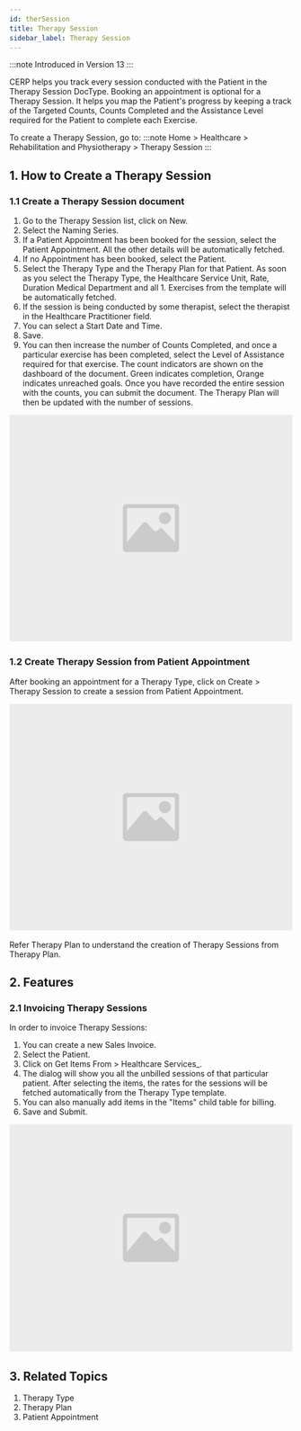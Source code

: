 ```yaml
---
id: therSession
title: Therapy Session
sidebar_label: Therapy Session
---
```


:::note
Introduced in Version 13
:::

CERP helps you track every session conducted with the Patient in the Therapy Session DocType. Booking an appointment is optional for a Therapy Session. It helps you map the Patient's progress by keeping a track of the Targeted Counts, Counts Completed and the Assistance Level required for the Patient to complete each Exercise.

To create a Therapy Session, go to:
:::note
Home > Healthcare > Rehabilitation and Physiotherapy > Therapy Session
:::

## 1. How to Create a Therapy Session

### 1.1 Create a Therapy Session document

1. Go to the Therapy Session list, click on New.
1. Select the Naming Series.
1. If a Patient Appointment has been booked for the session, select the Patient Appointment. All the other details will be automatically fetched.
1. If no Appointment has been booked, select the Patient.
1. Select the Therapy Type and the Therapy Plan for that Patient. As soon as you select the Therapy Type, the Healthcare Service Unit, Rate, Duration Medical Department and all 1. Exercises from the template will be automatically fetched.
1. If the session is being conducted by some therapist, select the therapist in the Healthcare Practitioner field.
1. You can select a Start Date and Time.
1. Save.
1. You can then increase the number of Counts Completed, and once a particular exercise has been completed, select the Level of Assistance required for that exercise. The count indicators are shown on the dashboard of the document. Green indicates completion, Orange indicates unreached goals.
   Once you have recorded the entire session with the counts, you can submit the document. The Therapy Plan will then be updated with the number of sessions.

![image](images/image.jpg)

### 1.2 Create Therapy Session from Patient Appointment

After booking an appointment for a Therapy Type, click on Create > Therapy Session to create a session from Patient Appointment.

![image](images/image.jpg)

Refer Therapy Plan to understand the creation of Therapy Sessions from Therapy Plan.

## 2. Features

### 2.1 Invoicing Therapy Sessions

In order to invoice Therapy Sessions:

1. You can create a new Sales Invoice.
1. Select the Patient.
1. Click on Get Items From > Healthcare Services\_.
1. The dialog will show you all the unbilled sessions of that particular patient. After selecting the items, the rates for the sessions will be fetched automatically from the Therapy Type template.
1. You can also manually add items in the "Items" child table for billing.
1. Save and Submit.

![image](images/image.jpg)

## 3. Related Topics

1. Therapy Type
1. Therapy Plan
1. Patient Appointment
